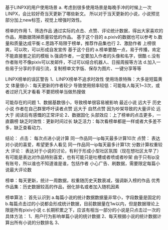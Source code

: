 基于LINPX的用户使用场景
a.
  考虑到很多使用场景是每晚手冲的时候上一次LINPX，会比较好奇当天更新了哪些新文。
  所以对于当天更新的小说，小说预览部分加上new标签，视觉上增强时效性。

榜单的作用
1、筛选作品
通过实际的点击、点赞、评论统计数据，得出大家喜欢的作品，用数据筛掉质量较低的作品。
基于这个目的
  a.pixiv的数据也可以参考
  b.数量和质量达成平衡
  c.思路不局限于榜单，推荐作品集也行
2、激励作者
上榜很爽，可以吹，可以形成自发宣传
基于这个目的
  a.榜单要酷一点，易于传播，肯定不能直接套之前的模板
  b.强调作者，一定要加入作者的头像和名字，很酷
  c.没有作者账号不像pixiv可以发邮件，不过可以结合机器人、日报周报等方法
  d.加入一些易于分享的手段引流，复制榜单文字版、保存为图片、一键分享等等

LINPX榜单的误区警告
1、LINPX榜单不追求时效性
  使用场景特殊：大多是短篇黄文
  体量很小：每天更新的作者较少
导致使用频率较低：可能每人每天1~3次，或者过好几天才看看
不要把榜单当做热搜做


可能存在的问题
1、数据基数很小，导致榜单很容易被影响
最近小说 远大于 历史小说
作者在自己群里呼吁读者点赞 远大于 自然点赞
因为吵架导致的大量评论 远大于 阅读后有感慨的正常评论
2、数据固化
  头部效应：上了榜单的点击更多，一直霸榜
  缺乏时效性：更新时间过长
  缺乏活力：每次看榜单都是一样或者大多差不多，缺乏查看动力、


结论：
  点击：
    每次点进小说计算
    同一作品同一ip每天最多计算10次
  点赞：
    表达对小说的喜爱，希望更多人看见
    同一作品同一ip每天最多计算1次
    分数计算权重较大
  评论：
    表达对于小说的讨论，有利于形成小型社区氛围（现在想社区太早了）
    有可能是表达对作品特别喜爱，也有可能只是吐槽或者喷或者吵架
    由于只有ip没有账号，所以谁也不知道谁是谁，包括作者
    小心广告、刷数据，需要限定每篇小说最大评论数

  榜单：每天更新，统计一周数据，权重随历史天数衰减，强调新入榜的作品
  优秀作品集：历史数据较高的作品，弱化排名或者加入随机因素

榜单算法：
首先认识到
  a.每篇小说的统计数据数据量非常小，字段数量是固定的
  b.每篇点击过的小说都会形成统计数据，目前数据量在1w以内，但是数据理论上限是所有pixiv小说
  c.长期积累之下，应该有相当一部分的小说是只点击过一次的
具体方法：
1、用户行为影响单篇小说的统计数据
2、每天根据小说的统计数据计算出所有小说的分数排名
3、